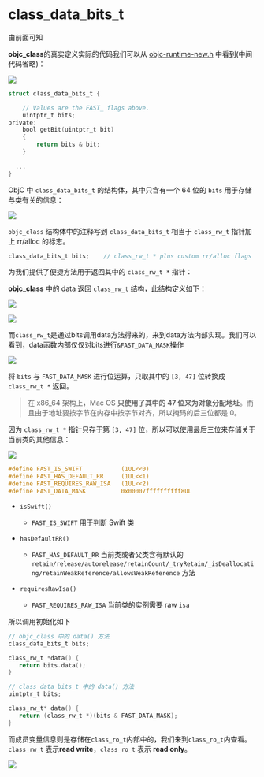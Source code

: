 # class_data_bits_t

由前面可知

**objc_class**的真实定义实际的代码我们可以从 [objc-runtime-new.h](https://opensource.apple.com/source/objc4/objc4-750.1/runtime/objc-runtime-new.h.auto.html) 中看到(中间代码省略)：

![](http://sylarimage.oss-cn-shenzhen.aliyuncs.com/2020-04-23-143952.jpg)



```objective-c
struct class_data_bits_t {

    // Values are the FAST_ flags above.
    uintptr_t bits;
private:
    bool getBit(uintptr_t bit)
    {
        return bits & bit;
    }
  
  ...
}
```





 ObjC 中 `class_data_bits_t` 的结构体，其中只含有一个 64 位的 `bits` 用于存储与类有关的信息：



![](http://sylarimage.oss-cn-shenzhen.aliyuncs.com/2020-05-19-141003.jpg)

`objc_class` 结构体中的注释写到 `class_data_bits_t` 相当于 `class_rw_t` 指针加上 rr/alloc 的标志。

```objective-c
class_data_bits_t bits;    // class_rw_t * plus custom rr/alloc flags
```

为我们提供了便捷方法用于返回其中的 `class_rw_t *` 指针：

**objc_class** 中的 data 返回 `class_rw_t` 结构，此结构定义如下：

![](http://sylarimage.oss-cn-shenzhen.aliyuncs.com/2020-04-23-144757.png)

![](http://sylarimage.oss-cn-shenzhen.aliyuncs.com/2020-04-23-144612.jpg)



而`class_rw_t`是通过bits调用data方法得来的，来到data方法内部实现。我们可以看到，data函数内部仅仅对bits进行`&FAST_DATA_MASK`操作

![](http://sylarimage.oss-cn-shenzhen.aliyuncs.com/2020-04-23-144842.jpg)



将 `bits` 与 `FAST_DATA_MASK` 进行位运算，只取其中的 `[3, 47]` 位转换成 `class_rw_t *` 返回。

> 在 x86_64 架构上，Mac OS **只使用了其中的 47 位来为对象分配地址**。而且由于地址要按字节在内存中按字节对齐，所以掩码的后三位都是 0。

因为 `class_rw_t *` 指针只存于第 `[3, 47]` 位，所以可以使用最后三位来存储关于当前类的其他信息：

![](http://sylarimage.oss-cn-shenzhen.aliyuncs.com/2020-05-19-144111.jpg)

```objective-c
#define FAST_IS_SWIFT           (1UL<<0)
#define FAST_HAS_DEFAULT_RR     (1UL<<1)
#define FAST_REQUIRES_RAW_ISA   (1UL<<2)
#define FAST_DATA_MASK          0x00007ffffffffff8UL
```

- ```
  isSwift()
  ```

  - `FAST_IS_SWIFT` 用于判断 Swift 类

- ```
  hasDefaultRR()
  ```

  - `FAST_HAS_DEFAULT_RR` 当前类或者父类含有默认的 `retain/release/autorelease/retainCount/_tryRetain/_isDeallocating/retainWeakReference/allowsWeakReference` 方法

- ```
  requiresRawIsa()
  ```

  - `FAST_REQUIRES_RAW_ISA` 当前类的实例需要 raw `isa`



所以调用初始化如下

```objective-c
// objc_class 中的 data() 方法
class_data_bits_t bits;

class_rw_t *data() {
   return bits.data();
}

// class_data_bits_t 中的 data() 方法
uintptr_t bits;

class_rw_t* data() {
   return (class_rw_t *)(bits & FAST_DATA_MASK);
}
```



而成员变量信息则是存储在`class_ro_t`内部中的，我们来到`class_ro_t`内查看。
`class_rw_t` 表示**read write**，`class_ro_t` 表示 **read only**。

![](http://sylarimage.oss-cn-shenzhen.aliyuncs.com/2020-04-23-145011.jpg)




